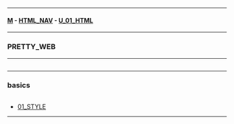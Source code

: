 
---

#### [M](https://github.com/ttltrk/TTT/blob/master/menu.md) - [HTML_NAV](https://github.com/ttltrk/TTT/tree/master/HTML/HTML_NAV.md) - [U_01_HTML](https://github.com/ttltrk/TTT/tree/master/HTML/U_01/U_01.md)

---

### PRETTY_WEB

---

```

```

---

### basics

```

```

* [01_STYLE](https://github.com/ttltrk/TTT/tree/master/HTML/U_01/03_CSS/01_STYLE.md)

---

